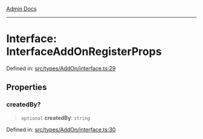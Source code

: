 [Admin Docs](/)

***

# Interface: InterfaceAddOnRegisterProps

Defined in: [src/types/AddOn/interface.ts:29](https://github.com/PalisadoesFoundation/talawa-admin/blob/main/src/types/AddOn/interface.ts#L29)

## Properties

### createdBy?

> `optional` **createdBy**: `string`

Defined in: [src/types/AddOn/interface.ts:30](https://github.com/PalisadoesFoundation/talawa-admin/blob/main/src/types/AddOn/interface.ts#L30)
